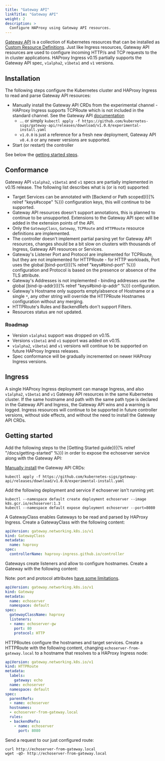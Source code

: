 ```yaml
---
title: "Gateway API"
linkTitle: "Gateway API"
weight: 2
description: >
  Configure HAProxy using Gateway API resources.
---
```


[Gateway API](https://gateway-api.sigs.k8s.io/) is a collection of Kubernetes resources that can be installed as [Custom Resource Definitions](https://kubernetes.io/docs/tasks/extend-kubernetes/custom-resources/custom-resource-definitions/). Just like Ingress resources, Gateway API resources are used to configure incoming HTTP/s and TCP requests to the in cluster applications. HAProxy Ingress v0.15 partially supports the Gateway API spec, `v1alpha2`, `v1beta1` and `v1` versions.

## Installation

The following steps configure the Kubernetes cluster and HAProxy Ingress to read and parse Gateway API resources:

* Manually install the Gateway API CRDs from the experimental channel - HAProxy Ingress supports TCPRoute which is not included in the standard channel. See the Gateway API [documentation](https://gateway-api.sigs.k8s.io/guides/#installing-gateway-api)
    * ... or simply `kubectl apply -f https://github.com/kubernetes-sigs/gateway-api/releases/download/v1.0.0/experimental-install.yaml`
    * `v1.0.0` is just a reference for a fresh new deployment, Gateway API `v0.4.0` or any newer versions are supported.
* Start (or restart) the controller

See below the [getting started steps](#getting-started).

## Conformance

Gateway API `v1alpha2`, `v1beta1` and `v1` specs are partially implemented in v0.15 release. The following list describes what is (or is not) supported:

* Target Services can be annotated with [Backend or Path scoped]({{% relref "keys#scope" %}}) configuration keys, this will continue to be supported.
* Gateway API resources doesn't support annotations, this is planned to continue to be unsupported. Extensions to the Gateway API spec will be added in the extension points of the API.
* Only the `GatewayClass`, `Gateway`, `TCPRoute` and `HTTPRoute` resource definitions are implemented.
* The controller doesn't implement partial parsing yet for Gateway API resources, changes should be a bit slow on clusters with thousands of Ingress, Gateway API resources or Services.
* Gateway's Listener Port and Protocol are implemented for TCPRoute, but they are not implemented for HTTPRoute - for HTTP workloads, Port uses the global [bind-port]({{% relref "keys#bind-port" %}}) configuration and Protocol is based on the presence or absence of the TLS attribute.
* Gateway's Addresses is not implemented - binding addresses use the global [bind-ip-addr]({{% relref "keys#bind-ip-addr" %}}) configuration.
* Gateway's Hostname only supports empty/absence of Hostname or a single `*`, any other string will override the HTTPRoute Hostnames configuration without any merging.
* HTTPRoute's Rules and BackendRefs don't support Filters.
* Resources status are not updated.

### Roadmap

* Version `v1alpha1` support was dropped on v0.15.
* Versions `v1beta1` and `v1` support was added on v0.15.
* `v1alpha2`, `v1beta1` and `v1` versions will continue to be supported on future HAProxy Ingress releases.
* Spec conformance will be gradually incremented on newer HAProxy Ingress versions.

## Ingress

A single HAProxy Ingress deployment can manage Ingress, and also `v1alpha2`, `v1beta1` and `v1` Gateway API resources in the same Kubernetes cluster. If the same hostname and path with the same path type is declared in the Gateway API and Ingress, the Gateway API wins and a warning is logged. Ingress resources will continue to be supported in future controller versions, without side effects, and without the need to install the Gateway API CRDs.

## Getting started

Add the following steps to the [Getting Started guide]({{% relref "/docs/getting-started" %}}) in order to expose the echoserver service along with the Gateway API:

[Manually install](https://gateway-api.sigs.k8s.io/v1alpha2/guides/getting-started/#installing-gateway-api-crds-manually) the Gateway API CRDs:

```
kubectl apply -f https://github.com/kubernetes-sigs/gateway-api/releases/download/v1.0.0/experimental-install.yaml
```

Add the following deployment and service if echoserver isn't running yet:

```
kubectl --namespace default create deployment echoserver --image k8s.gcr.io/echoserver:1.3
kubectl --namespace default expose deployment echoserver --port=8080
```

A GatewayClass enables Gateways to be read and parsed by HAProxy Ingress. Create a GatewayClass with the following content:

```yaml
apiVersion: gateway.networking.k8s.io/v1
kind: GatewayClass
metadata:
  name: haproxy
spec:
  controllerName: haproxy-ingress.github.io/controller
```

Gateways create listeners and allow to configure hostnames. Create a Gateway with the following content:

Note: port and protocol attributes [have some limitations](#conformance).

```yaml
apiVersion: gateway.networking.k8s.io/v1
kind: Gateway
metadata:
  name: echoserver
  namespace: default
spec:
  gatewayClassName: haproxy
  listeners:
  - name: echoserver-gw
    port: 80
    protocol: HTTP
```

HTTPRoutes configure the hostnames and target services. Create a HTTPRoute with the following content, changing `echoserver-from-gateway.local` to a hostname that resolves to a HAProxy Ingress node:

```yaml
apiVersion: gateway.networking.k8s.io/v1
kind: HTTPRoute
metadata:
  labels:
    gateway: echo
  name: echoserver
  namespace: default
spec:
  parentRefs:
  - name: echoserver
  hostnames:
  - echoserver-from-gateway.local
  rules:
  - backendRefs:
    - name: echoserver
      port: 8080
```

Send a request to our just configured route:

```
curl http://echoserver-from-gateway.local
wget -qO- http://echoserver-from-gateway.local
```
